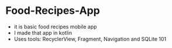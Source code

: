 # Food-Recipes-App
* it is basic food recipes mobile app
* I made that app in kotlin  
* Uses tools: 
RecyclerView, Fragment, Navigation and SQLite 101
